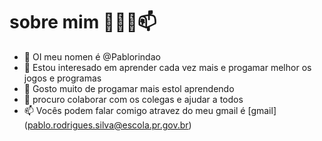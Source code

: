 #  sobre mim  👋👀🌱📫
- 👋 OI meu nomen é @Pablorindao
- 👀 Estou interesado em aprender cada vez mais e progamar melhor os jogos e programas
- 🌱 Gosto muito de progamar mais estol aprendendo
- 🌱 procuro colaborar com os colegas e ajudar a todos
- 📫 Vocês podem falar comigo atravez do meu gmail  é [gmail]  (pablo.rodrigues.silva@escola.pr.gov.br)
